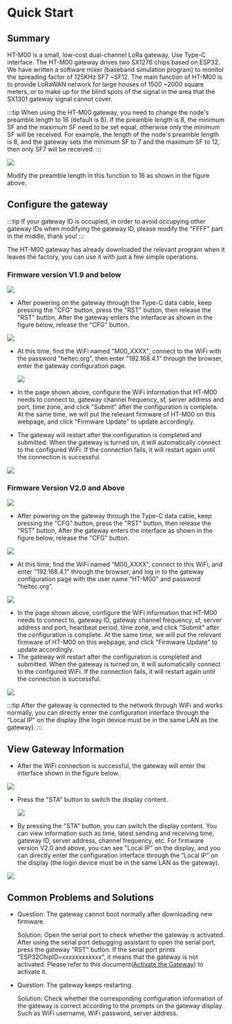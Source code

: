# Quick Start


## Summary

HT-M00 is a small, low-cost dual-channel LoRa gateway, Use Type-C interface. The HT-M00 gateway drives two SX1276 chips based on ESP32. We have written a software mixer (baseband simulation program) to monitor the spreading factor of 125KHz SF7 ~SF12. The main function of HT-M00 is to provide LoRaWAN network for large houses of 1500 ~2000 square meters, or to make up for the blind spots of the signal in the area that the SX1301 gateway signal cannot cover.


:::tip
When using the HT-M00 gateway, you need to change the node's preamble length to 16 (default is 8). If the preamble length is 8, the minimum SF and the maximum SF need to be set equal, otherwise only the minimum SF will be received. For example, the length of the node's preamble length is 8, and the gateway sets the minimum SF to 7 and the maximum SF to 12, then only SF7 will be received.
:::


![](img/quick_start/08.png)

Modify the preamble length in this function to 16 as shown in the figure above.



## Configure the gateway

:::tip
If your gateway ID is occupied, in order to avoid occupying other gateway IDs when modifying the gateway ID, please modify the "FFFF" part in the middle, thank you!
:::

The HT-M00 gateway has already downloaded the relevant program when it leaves the factory, you can use it with just a few simple operations.

### Firmware version V1.9 and below

![](img/quick_start/01.png)

- After powering on the gateway through the Type-C data cable, keep pressing the "CFG" button, press the "RST" button, then release the "RST" button, After the gateway enters the interface as shown in the figure below, release the "CFG" button.

![](img/quick_start/02.png)

- At this time, find the WiFi named "M00_XXXX", connect to the WiFi with the password "heltec.org", then enter "192.168.4.1" through the browser, enter the gateway configuration page.

  ![](img/quick_start/03.png)

- In the page shown above, configure the WiFi information that HT-M00 needs to connect to, gateway channel frequency, sf, server address and port, time zone, and click "Submit" after the configuration is complete. At the same time, we will put the relevant firmware of HT-M00 on this webpage, and click "Firmware Update" to update accordingly.
- The gateway will restart after the configuration is completed and submitted. When the gateway is turned on, it will automatically connect to the configured WiFi. If the connection fails, it will restart again until the connection is successful.

![](img/quick_start/04.png)

### Firmware Version V2.0 and Above

![](img/quick_start/01.png)

- After powering on the gateway through the Type-C data cable, keep pressing the "CFG" button, press the "RST" button, then release the "RST" button, After the gateway enters the interface as shown in the figure below, release the "CFG" button.

![](img/quick_start/02.png)

-  At this time, find the WiFi named “M00_XXXX”, connect to this WiFi, and enter “192.168.4.1” through the browser, and log in to the gateway configuration page with the user name “HT-M00” and password “heltec.org”.

![](img/quick_start/09.png)

- In the page shown above, configure the WiFi information that HT-M00 needs to connect to, gateway ID, gateway channel frequency, sf, server address and port, heartbeat period, time zone, and click "Submit" after the configuration is complete. At the same time, we will put the relevant firmware of HT-M00 on this webpage, and click "Firmware Update" to update accordingly.
- The gateway will restart after the configuration is completed and submitted. When the gateway is turned on, it will automatically connect to the configured WiFi. If the connection fails, it will restart again until the connection is successful.

![](img/quick_start/04.png)

:::tip
After the gateway is connected to the network through WiFi and works normally, you can directly enter the configuration interface through the “Local IP” on the display (the login device must be in the same LAN as the gateway).
:::

## View Gateway Information

- After the WiFi connection is successful, the gateway will enter the interface shown in the figure below.

![](img/quick_start/05.png)

- Press the "STA" button to switch the display content.

  ![](img/quick_start/06.png)

- By pressing the "STA" button, you can switch the display content. You can view information such as time, latest sending and receiving time, gateway ID, server address, channel frequency, etc. For firmware version V2.0 and above, you can see "Local IP" on the display, and you can directly enter the configuration interface through the “Local IP” on the display (the login device must be in the same LAN as the gateway).

![](img/quick_start/07.png)



## Common Problems and Solutions

- Question: The gateway cannot boot normally after downloading new firmware.

  Solution: Open the serial port to check whether the gateway is activated. After using the serial port debugging assistant to open the serial port, press the gateway "RST" button. If the serial port prints "ESP32ChipID=xxxxxxxxxxxx", it means that the gateway is not activated. Please refer to this document([Activate the Gateway](/docs/devices/lora-gateway/ht-m00/update_firmware)) to activate it. 

- Question: The gateway keeps restarting.

  Solution: Check whether the corresponding configuration information of the gateway is correct according to the prompts on the gateway display. Such as WiFi username, WiFi password, server address.
